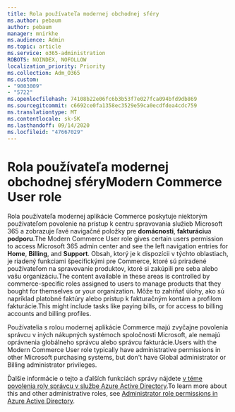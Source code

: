 ```yaml
---
title: Rola používateľa modernej obchodnej sféry
ms.author: pebaum
author: pebaum
manager: mnirkhe
ms.audience: Admin
ms.topic: article
ms.service: o365-administration
ROBOTS: NOINDEX, NOFOLLOW
localization_priority: Priority
ms.collection: Adm_O365
ms.custom:
- "9003009"
- "5722"
ms.openlocfilehash: 74108b22e06fc6b3b53f7e027fca094bfd9db869
ms.sourcegitcommit: c6692ce0fa1358ec3529e59ca0ecdfdea4cdc759
ms.translationtype: MT
ms.contentlocale: sk-SK
ms.lasthandoff: 09/14/2020
ms.locfileid: "47667029"
---
```

# <a name="modern-commerce-user-role"></a><span data-ttu-id="5aa7e-102">Rola používateľa modernej obchodnej sféry</span><span class="sxs-lookup"><span data-stu-id="5aa7e-102">Modern Commerce User role</span></span>

<span data-ttu-id="5aa7e-103">Rola používateľa modernej aplikácie Commerce poskytuje niektorým používateľom povolenie na prístup k centru spravovania služieb Microsoft 365 a zobrazuje ľavé navigačné položky pre **domácnosti**, **fakturáciu**a **podporu**.</span><span class="sxs-lookup"><span data-stu-id="5aa7e-103">The Modern Commerce User role gives certain users permission to access Microsoft 365 admin center and see the left navigation entries for **Home**, **Billing**, and **Support**.</span></span> <span data-ttu-id="5aa7e-104">Obsah, ktorý je k dispozícii v týchto oblastiach, je riadený funkciami špecifickými pre Commerce, ktoré sú priradené používateľom na spravovanie produktov, ktoré si zakúpili pre seba alebo vašu organizáciu.</span><span class="sxs-lookup"><span data-stu-id="5aa7e-104">The content available in these areas is controlled by commerce-specific roles assigned to users to manage products that they bought for themselves or your organization.</span></span> <span data-ttu-id="5aa7e-105">Môže to zahŕňať úlohy, ako sú napríklad platobné faktúry alebo prístup k fakturačným kontám a profilom fakturácie.</span><span class="sxs-lookup"><span data-stu-id="5aa7e-105">This might include tasks like paying bills, or for access to billing accounts and billing profiles.</span></span>

<span data-ttu-id="5aa7e-106">Používatelia s rolou modernej aplikácie Commerce majú zvyčajne povolenia správcu v iných nákupných systémoch spoločnosti Microsoft, ale nemajú oprávnenia globálneho správcu alebo správcu fakturácie.</span><span class="sxs-lookup"><span data-stu-id="5aa7e-106">Users with the Modern Commerce User role typically have administrative permissions in other Microsoft purchasing systems, but don't have Global administrator or Billing administrator privileges.</span></span>

<span data-ttu-id="5aa7e-107">Ďalšie informácie o tejto a ďalších funkciách správy nájdete [v téme povolenia roly správcu v službe Azure Active Directory](https://docs.microsoft.com/azure/active-directory/users-groups-roles/directory-assign-admin-roles#modern-commerce-administrator).</span><span class="sxs-lookup"><span data-stu-id="5aa7e-107">To learn more about this and other administrative roles, see [Administrator role permissions in Azure Active Directory](https://docs.microsoft.com/azure/active-directory/users-groups-roles/directory-assign-admin-roles#modern-commerce-administrator).</span></span>